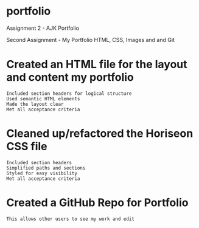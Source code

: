 # portfolio
Assignment 2 - AJK Portfolio

Second Assignment - My Portfolio HTML, CSS, Images and and Git

# Created an HTML file for the layout and content my portfolio
    Included section headers for logical structure
    Used semantic HTML elements
    Made the layout clear
    Met all acceptance criteria

# Cleaned up/refactored the Horiseon CSS file
    Included section headers
    Simplified paths and sections
    Styled for easy visibility
    Met all acceptance criteria

# Created a GitHub Repo for Portfolio
    This allows other users to see my work and edit
